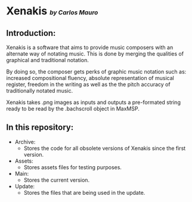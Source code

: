# Xenakis <font size="3" >_by Carlos Mauro_ </font>

## Introduction:

Xenakis is a software that aims to provide music composers with an alternate way of notating music. This is done by merging the qualities of graphical and traditional notation.

By doing so, the composer gets perks of graphic music notation such as: increased compositional fluency, absolute representation of musical register, freedom in the writing as well as the the pitch accuracy of traditionally notated music.

Xenakis takes .png images as inputs and outputs a pre-formated string ready to be read by the .bachscroll object in MaxMSP.

## In this repository:

- Archive:
  - Stores the code for all obsolete versions of Xenakis since the first version.
- Assets:
  - Stores assets files for testing purposes.
- Main:
  - Stores the current version.
- Update:
  - Stores the files that are being used in the update.
